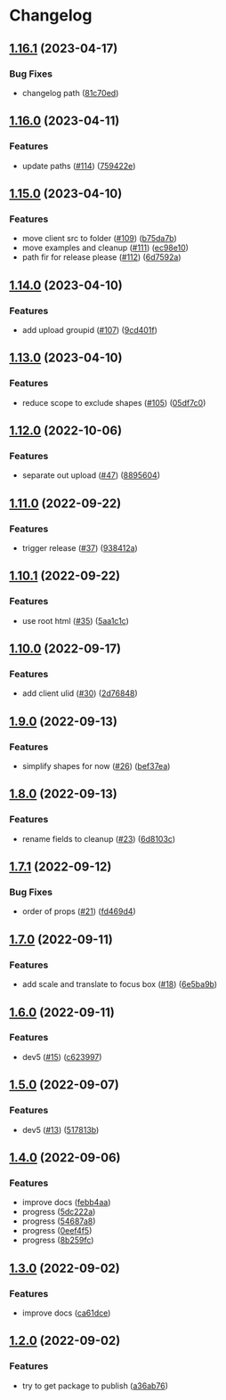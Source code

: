 # Changelog

## [1.16.1](https://github.com/saasmech/shotbro/compare/v1.16.0...v1.16.1) (2023-04-17)


### Bug Fixes

* changelog path ([81c70ed](https://github.com/saasmech/shotbro/commit/81c70ed2b265193f9826f6a39382942caacc1c2a))

## [1.16.0](https://github.com/saasmech/shotbro/compare/v1.15.0...v1.16.0) (2023-04-11)


### Features

* update paths ([#114](https://github.com/saasmech/shotbro/issues/114)) ([759422e](https://github.com/saasmech/shotbro/commit/759422ead72afad030d5741b17b66b2cf789e2eb))

## [1.15.0](https://github.com/saasmech/shotbro/compare/v1.14.0...v1.15.0) (2023-04-10)


### Features

* move client src to folder ([#109](https://github.com/saasmech/shotbro/issues/109)) ([b75da7b](https://github.com/saasmech/shotbro/commit/b75da7bf46fc13cec61a7db47739b4bec5d58238))
* move examples and cleanup ([#111](https://github.com/saasmech/shotbro/issues/111)) ([ec98e10](https://github.com/saasmech/shotbro/commit/ec98e108aa57d085603889978299fd77fd13d682))
* path fir for release please ([#112](https://github.com/saasmech/shotbro/issues/112)) ([6d7592a](https://github.com/saasmech/shotbro/commit/6d7592a979c0aca77024e20343c01542b1ef9b3f))

## [1.14.0](https://github.com/saasmech/shotbro/compare/v1.13.0...v1.14.0) (2023-04-10)


### Features

* add upload groupid ([#107](https://github.com/saasmech/shotbro/issues/107)) ([9cd401f](https://github.com/saasmech/shotbro/commit/9cd401fb4f3e5a9c4ed673a804ac48347f45e969))

## [1.13.0](https://github.com/saasmech/shotbro/compare/v1.12.0...v1.13.0) (2023-04-10)


### Features

* reduce scope to exclude shapes ([#105](https://github.com/saasmech/shotbro/issues/105)) ([05df7c0](https://github.com/saasmech/shotbro/commit/05df7c013688a233c416caa418cf9ce4091b81ae))

## [1.12.0](https://github.com/saasmech/shotbro/compare/v1.11.0...v1.12.0) (2022-10-06)


### Features

* separate out upload ([#47](https://github.com/saasmech/shotbro/issues/47)) ([8895604](https://github.com/saasmech/shotbro/commit/8895604172c8b4e3b170c5c15829fd89a8cbb7c4))

## [1.11.0](https://github.com/saasmech/shotbro/compare/v1.10.1...v1.11.0) (2022-09-22)


### Features

* trigger release ([#37](https://github.com/saasmech/shotbro/issues/37)) ([938412a](https://github.com/saasmech/shotbro/commit/938412aececce56f7de748361c877df795a0c98d))

## [1.10.1](https://github.com/saasmech/shotbro/compare/v1.10.0...v1.10.1) (2022-09-22)


### Features

* use root html ([#35](https://github.com/saasmech/shotbro/issues/35)) ([5aa1c1c](https://github.com/saasmech/shotbro/commit/5aa1c1c75a50add12b712203b1f201e6bb7d0971))

## [1.10.0](https://github.com/saasmech/shotbro/compare/v1.9.0...v1.10.0) (2022-09-17)


### Features

* add client ulid ([#30](https://github.com/saasmech/shotbro/issues/30)) ([2d76848](https://github.com/saasmech/shotbro/commit/2d7684843dd430650352a557b1a349f0767623ab))

## [1.9.0](https://github.com/saasmech/shotbro/compare/v1.8.0...v1.9.0) (2022-09-13)


### Features

* simplify shapes for now ([#26](https://github.com/saasmech/shotbro/issues/26)) ([bef37ea](https://github.com/saasmech/shotbro/commit/bef37ea94518d46050968ef25488c82d6bc73215))

## [1.8.0](https://github.com/saasmech/shotbro/compare/v1.7.1...v1.8.0) (2022-09-13)


### Features

* rename fields to cleanup ([#23](https://github.com/saasmech/shotbro/issues/23)) ([6d8103c](https://github.com/saasmech/shotbro/commit/6d8103cb1c8e32f2185cdab01aba8a713fd3f9b3))

## [1.7.1](https://github.com/saasmech/shotbro/compare/v1.7.0...v1.7.1) (2022-09-12)


### Bug Fixes

* order of props ([#21](https://github.com/saasmech/shotbro/issues/21)) ([fd469d4](https://github.com/saasmech/shotbro/commit/fd469d494dfd73863f18839214fb18c4eaf98a3e))

## [1.7.0](https://github.com/saasmech/shotbro/compare/v1.6.0...v1.7.0) (2022-09-11)


### Features

* add scale and translate to focus box ([#18](https://github.com/saasmech/shotbro/issues/18)) ([6e5ba9b](https://github.com/saasmech/shotbro/commit/6e5ba9bf3e5fee353fb629fe8209ee69302d1527))

## [1.6.0](https://github.com/saasmech/shotbro/compare/v1.5.0...v1.6.0) (2022-09-11)


### Features

* dev5 ([#15](https://github.com/saasmech/shotbro/issues/15)) ([c623997](https://github.com/saasmech/shotbro/commit/c6239972afb9e43865afd762c6a0898707ab55ae))

## [1.5.0](https://github.com/saasmech/shotbro/compare/v1.4.0...v1.5.0) (2022-09-07)


### Features

* dev5 ([#13](https://github.com/saasmech/shotbro/issues/13)) ([517813b](https://github.com/saasmech/shotbro/commit/517813b2b3b745f8c38b875f44b21bd7ecececea))

## [1.4.0](https://github.com/saasmech/shotbro/compare/v1.3.0...v1.4.0) (2022-09-06)


### Features

* improve docs ([febb4aa](https://github.com/saasmech/shotbro/commit/febb4aa8d389a53c268beae244f6323708809b3b))
* progress ([5dc222a](https://github.com/saasmech/shotbro/commit/5dc222a32bc7bd31678c5ae09c38a528b4ed98d5))
* progress ([54687a8](https://github.com/saasmech/shotbro/commit/54687a869bc2738fc91c118523f7efffe114df42))
* progress ([0eef4f5](https://github.com/saasmech/shotbro/commit/0eef4f5afb8d8747b6e6714b98131b25043181c9))
* progress ([8b259fc](https://github.com/saasmech/shotbro/commit/8b259fc2a8132085fcc7d893c7752e12b7194d99))

## [1.3.0](https://github.com/saasmech/shotbro/compare/v1.2.0...v1.3.0) (2022-09-02)


### Features

* improve docs ([ca61dce](https://github.com/saasmech/shotbro/commit/ca61dcecf9964329d29d5f1ecf905fdb9bde1683))

## [1.2.0](https://github.com/saasmech/shotbro/compare/v1.1.0...v1.2.0) (2022-09-02)


### Features

* try to get package to publish ([a36ab76](https://github.com/saasmech/shotbro/commit/a36ab76a88f0f6ffe1cd585cafe8cc1b1868f859))
